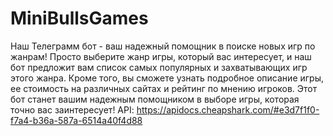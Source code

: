 # MiniBullsGames
Наш Телеграмм бот - ваш надежный помощник в поиске новых игр по жанрам! Просто выберите жанр игры, который вас интересует, и наш бот предложит вам список самых популярных и захватывающих игр этого жанра. Кроме того, вы сможете узнать подробное описание игры, ее стоимость на различных сайтах и рейтинг по мнению игроков. Этот бот станет вашим надежным помощником в выборе игры, которая точно вас заинтересует! 
API: https://apidocs.cheapshark.com/#e3d7f1f0-f7a4-b36a-587a-6514a40f4d88
